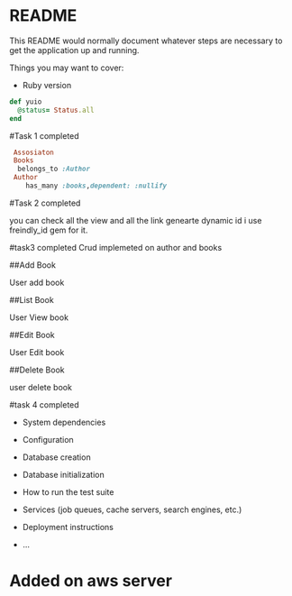 # README

This README would normally document whatever steps are necessary to get the
application up and running.

Things you may want to cover:

* Ruby version
```ruby
def yuio
  @status= Status.all
end
```
#Task 1 
completed
```ruby
 Assosiaton 
 Books
  belongs_to :Author 
 Author
    has_many :books,dependent: :nullify
```
#Task 2
completed

<p>you can check all the view and all the link genearte dynamic id 
i use freindly_id gem for it.</p>

#task3 
completed 
Crud  implemeted on author and books

##Add Book <p> User add book </p>
##List Book  <p> User View book </p>
##Edit Book <p> User Edit book </p>
##Delete Book <p> user delete book </p>

#task 4 
completed 

* System dependencies

* Configuration

* Database creation

* Database initialization

* How to run the test suite

* Services (job queues, cache servers, search engines, etc.)

* Deployment instructions

* ...

# Added on aws server
